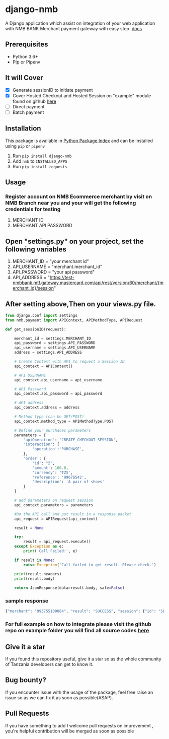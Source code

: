 # django-nmb

A Django application which assist on integration of your web application with NMB BANK Merchant payment gateway with easy step. [docs](https://test-nmbbank.mtf.gateway.mastercard.com/api/documentation/integrationGuidelines/index.html?locale=en_US)

## Prerequisites

* Python 3.6+
* Pip or Pipenv

## It will Cover

* [x] Generate sessionID to initiate payment
* [x] Cover Hosted Checkout and Hosted Session on "example" module found on github [here](https://github.com/devmed/django-nmb)
* [ ] Direct payment
* [ ] Batch payment

## Installation

This package is available in [Python Package Index](https://pypi.org/project/django-nmb/) and can be installed using `pip` or `pipenv`

1. Run ``pip install django-nmb``
2. Add ``nmb`` to ``INSTALLED_APPS``
3. Run ``pip install requests``

## Usage

### Register account on NMB Ecommerce merchant by visit on NMB Branch near you and your will get the following credentials for testing

1. MERCHANT ID
2. MERCHANT API PASSWORD

## Open "settings.py" on your project, set the following variables

1. MERCHANT_ID = "your merchant id"
2. API_USERNAME = "merchant.merchant_id"
3. API_PASSWORD = "your api password"
4. API_ADDRESS = "https://test-nmbbank.mtf.gateway.mastercard.com/api/rest/version/60/merchant/{merchant_id}/session"

## After setting above,Then on your views.py file.

```python
from django.conf import settings
from nmb.payment import APIContext, APIMethodType, APIRequest

def get_sessionID(request):

	merchant_id = settings.MERCHANT_ID
	api_password = settings.API_PASSWORD
	api_username = settings.API_USERNAME
	address = settings.API_ADDRESS

	# Create Context with API to request a Session ID
	api_context = APIContext()

	# API USERNAME
	api_context.api_username = api_username

	# API Password
	api_context.api_password = api_password

	# API address
	api_context.address = address

	# Method type (can be GET/POST)
	api_context.method_type = APIMethodType.POST

	# Define your purchaces parameters
	parameters = {
		'apiOperation': 'CREATE_CHECKOUT_SESSION',
		'interaction': {
			'operation':'PURCHASE',
		},
		'order': {
			'id': "2",
			'amount': 100.0,
			'currency': 'TZS',
			'reference': '99676542',
			'description': 'A pair of shoes'
		}
	}

	# add parameters on request session
	api_context.parameters = parameters

	#Do the API call and put result in a response packet
	api_request = APIRequest(api_context)

	result = None

	try:
		result = api_request.execute()
	except Exception as e:
		print('Call Failed:', e)

	if result is None:
		raise Exception('Call failed to get result. Please check.')

	print(result.headers)
	print(result.body)
	
	return JsonResponse(data=result.body, safe=False)
```

### sample response

```python
{"merchant": "993755100084", "result": "SUCCESS", "session": {"id": "SESSION0002323910607J44443070E2", "updateStatus": "SUCCESS", "version": "f7f4198201"}, "successIndicator": "6d7323cd979444f2"}
```

### For full example on how to integrate please visit the github repo on example folder you will find all source codes [here](https://github.com/devmed/django-nmb)

## Give it a star

If you found this repository useful, give it a star so as the whole community of Tanzania developers can get to know it.

## Bug bounty?

If you encounter issue with the usage of the package, feel free raise an issue so as we can fix it as soon as possible(ASAP).

## Pull Requests

If you have something to add I welcome pull requests on improvement , you're helpful contribution will be merged as soon as possible
